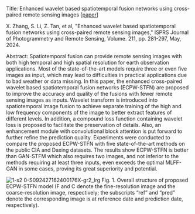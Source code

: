 Title: Enhanced wavelet based spatiotemporal fusion networks using cross-paired remote sensing images [[paper](https://www.sciencedirect.com/science/article/pii/S092427162400176X?via%3Dihub)]

X. Zhang, S. Li, Z. Tan, et al, "Enhanced wavelet based spatiotemporal fusion networks using cross-paired remote sensing images," ISPRS Journal of Photogrammetry and Remote Sensing, Volume. 211, pp. 281-297, May, 2024. 


Abstract: Spatiotemporal fusion can provide remote sensing images with both high temporal and high spatial resolution for earth observation applications. Most of the state-of-the-art models require three or even five images as input, which may lead to difficulties in practical applications due to bad weather or data missing. In this paper, the enhanced cross-paired wavelet based spatiotemporal fusion networks (ECPW-STFN) are proposed to improve the accuracy and quality of the fusions with fewer remote sensing images as inputs. Wavelet transform is introduced into spatiotemporal image fusion to achieve separate training of the high and low frequency components of the image to better extract features of different levels. In addition, a compound loss function containing wavelet loss is proposed to facilitate the preservation of details. Also, an enhancement module with convolutional block attention is put forward to further refine the prediction quality. Experiments were conducted to compare the proposed ECPW-STFN with five state-of-the-art methods on the public CIA and Daxing datasets. The results show ECPW-STFN is better than GAN-STFM which also requires two images, and not inferior to the methods requiring at least three inputs, even exceeds the optimal MLFF-GAN in some cases, proving its great superiority and potential.


![1-s2 0-S092427162400176X-gr2_lrg](https://github.com/lixinghua5540/ECPW-STFN/assets/75232301/a15301a4-8bfd-4a5f-bc5d-a63b163b213f)
Fig. 1. Overall structure of proposed ECPW-STFN model (F and C denote the fine-resolution image and the coarse-resolution image, respectively; the subscripts “ref” and “pred” denote the corresponding image is at reference date and prediction date, respectively).
